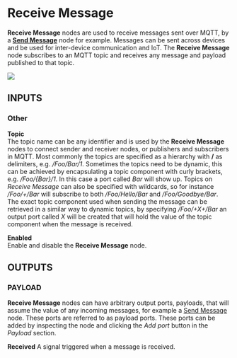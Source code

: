 # Receive Message <!-- {docsify-ignore-all} -->

**Receive Message** nodes are used to receive messages sent over MQTT, by a [**Send Message**](modules/MQTT/send-message.md) node for example. Messages can be sent across devices and
be used for inter-device communication and IoT. The **Receive Message** node subscribes to an MQTT topic and receives any message and payload published to that topic.


![](receive-message.png)

<div class = "node-inputs">

## INPUTS

### Other

**Topic**  
The topic name can be any identifier and is used by the **Receive Message** nodes to connect sender and receiver nodes, or publishers and subscribers in MQTT. Most commonly the topics are specified as a hierarchy with **/** as delimiters, e.g. _/Foo/Bar/1_. Sometimes the topics need to be dynamic, this can be achieved by encapsulating a topic component with curly brackets, e.g. _/Foo/{Bar}/1_. In this case a port called _Bar_ will show up.
Topics on _Receive Message_ can also be specified with wildcards, so for instance _/Foo/+/Bar_ will subscribe to both _/Foo/Hello/Bar_ and _/Foo/Goodbye/Bar_.
The exact topic component used when sending the message can be retrieved in a similar way to dynamic topics, by specifying _/Foo/+X+/Bar_ an output port called _X_ will
be created that will hold the value of the topic component when the message is received.

**Enabled**  
Enable and disable the **Receive Message** node.

</div>

<div class = "node-outputs">

## OUTPUTS

### PAYLOAD

**Receive Message** nodes can have arbitrary output ports, payloads, that will assume the value of any incoming messages, for example a [Send Message](modules/MQTT/send-message.md) node. These ports are referred to as payload ports.
These ports can be added by inspecting the node and clicking the _Add port_ button in the _Payload_ section.

**Received**
A signal triggered when a message is received.

</div>

[0]: ./send-message
